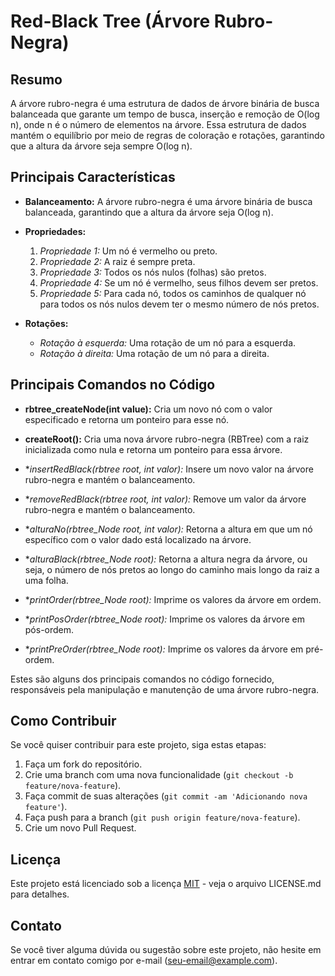 # Red-Black Tree (Árvore Rubro-Negra)

## Resumo

A árvore rubro-negra é uma estrutura de dados de árvore binária de busca balanceada que garante um tempo de busca, inserção e remoção de O(log n), onde n é o número de elementos na árvore. Essa estrutura de dados mantém o equilíbrio por meio de regras de coloração e rotações, garantindo que a altura da árvore seja sempre O(log n).

## Principais Características

- **Balanceamento:** A árvore rubro-negra é uma árvore binária de busca balanceada, garantindo que a altura da árvore seja O(log n).
  
- **Propriedades:**
    1. *Propriedade 1:* Um nó é vermelho ou preto.
    2. *Propriedade 2:* A raiz é sempre preta.
    3. *Propriedade 3:* Todos os nós nulos (folhas) são pretos.
    4. *Propriedade 4:* Se um nó é vermelho, seus filhos devem ser pretos.
    5. *Propriedade 5:* Para cada nó, todos os caminhos de qualquer nó para todos os nós nulos devem ter o mesmo número de nós pretos.

- **Rotações:**
    - *Rotação à esquerda:* Uma rotação de um nó para a esquerda.
    - *Rotação à direita:* Uma rotação de um nó para a direita.

## Principais Comandos no Código

- **rbtree_createNode(int value):** Cria um novo nó com o valor especificado e retorna um ponteiro para esse nó.

- **createRoot():** Cria uma nova árvore rubro-negra (RBTree) com a raiz inicializada como nula e retorna um ponteiro para essa árvore.

- **insertRedBlack(rbtree *root, int valor):** Insere um novo valor na árvore rubro-negra e mantém o balanceamento.

- **removeRedBlack(rbtree *root, int valor):** Remove um valor da árvore rubro-negra e mantém o balanceamento.

- **alturaNo(rbtree_Node *root, int valor):** Retorna a altura em que um nó específico com o valor dado está localizado na árvore.

- **alturaBlack(rbtree_Node *root):** Retorna a altura negra da árvore, ou seja, o número de nós pretos ao longo do caminho mais longo da raiz a uma folha.

- **printOrder(rbtree_Node *root):** Imprime os valores da árvore em ordem.

- **printPosOrder(rbtree_Node *root):** Imprime os valores da árvore em pós-ordem.

- **printPreOrder(rbtree_Node *root):** Imprime os valores da árvore em pré-ordem.

Estes são alguns dos principais comandos no código fornecido, responsáveis pela manipulação e manutenção de uma árvore rubro-negra.

## Como Contribuir

Se você quiser contribuir para este projeto, siga estas etapas:

1. Faça um fork do repositório.
2. Crie uma branch com uma nova funcionalidade (`git checkout -b feature/nova-feature`).
3. Faça commit de suas alterações (`git commit -am 'Adicionando nova feature'`).
4. Faça push para a branch (`git push origin feature/nova-feature`).
5. Crie um novo Pull Request.

## Licença

Este projeto está licenciado sob a licença [MIT](LICENSE.md) - veja o arquivo LICENSE.md para detalhes.

## Contato

Se você tiver alguma dúvida ou sugestão sobre este projeto, não hesite em entrar em contato comigo por e-mail (seu-email@example.com).

